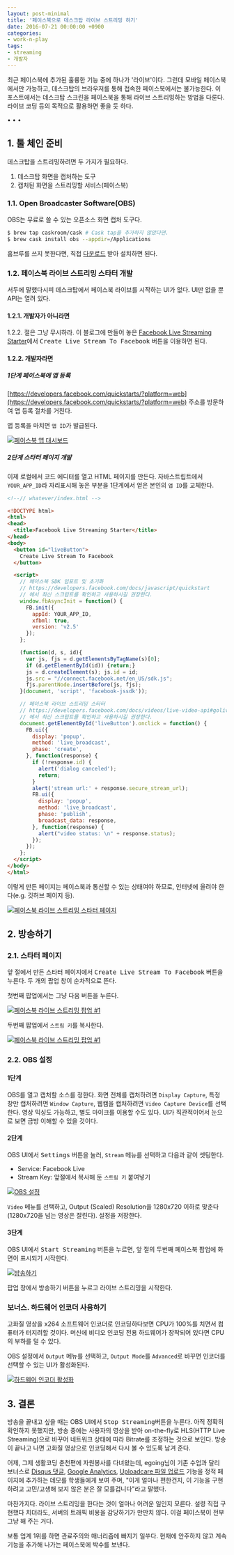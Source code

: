 ```yaml
---
layout: post-minimal
title: '페이스북으로 데스크탑 라이브 스트리밍 하기' 
date: 2016-07-21 00:00:00 +0900
categories:
- work-n-play
tags:
- streaming
- 개발자
---
```


최근 페이스북에 추가된 훌륭한 기능 중에 하나가 '라이브'이다. 그런데 모바일 페이스북에서만 가능하고, 데스크탑의 브라우저를 통해 접속한 페이스북에서는 불가능한다. 이 포스트에서는 데스크탑 스크린을 페이스북을 통해 라이브 스트리밍하는 방법을 다룬다. 라이브 코딩 등의 목적으로 활용하면 좋을 듯 하다. 

<!--more-->
<div class="spacer">• • •</div>

## 1. 툴 체인 준비 

데스크탑을 스트리밍하려면 두 가지가 필요하다. 

1.  데스크탑 화면을 캡처하는 도구
2.  캡처된 화면을 스트리밍할 서비스(페이스북)

### 1.1. Open Broadcaster Software(OBS)

OBS는 무료로 쓸 수 있는 오픈소스 화면 캡처 도구다.

```sh
$ brew tap caskroom/cask # Cask tap을 추가하지 않았다면.
$ brew cask install obs --appdir=/Applications
```

홈브루를 쓰지 못한다면, 직접 [다운로드](https://obsproject.com/) 받아 설치하면 된다. 

### 1.2. 페이스북 라이브 스트리밍 스타터 개발

서두에 말했다시피 데스크탑에서 페이스북 라이브를 시작하는 UI가 없다. UI만 없을 뿐 API는 열려 있다.

#### 1.2.1. 개발자가 아니라면

1.2.2. 절은 그냥 무시하라. 이 블로그에 만들어 놓은 [Facebook Live Streaming Starter](http://blog.appkr.kr/live/)에서 <kbd>Create Live Stream To Facebook</kbd> 버튼을 이용하면 된다.

#### 1.2.2. 개발자라면

##### 1단계 페이스북에 앱 등록

[https://developers.facebook.com/quickstarts/?platform=web](https://developers.facebook.com/quickstarts/?platform=web) 주소를 방문하여 앱 등록 절차를 거친다. 

앱 등록을 마치면 `앱 ID`가 발급된다.

[![페이스북 앱 대시보드](/images/2016-07-21-img-01.png)](/images/2016-07-21-img-01.png)

##### 2단계 스타터 페이지 개발

이제 로컬에서 코드 에디터를 열고 HTML 페이지를 만든다. 자바스트립트에서 `YOUR_APP_ID`라 자리표시해 놓은 부분을 1단계에서 얻은 본인의 `앱 ID`를 교체한다.

```html
<!--// whatever/index.html -->

<!DOCTYPE html>
<html>
<head>
  <title>Facebook Live Streaming Starter</title>
</head>
<body>
  <button id="liveButton">
    Create Live Stream To Facebook
  </button>

  <script>
    // 페이스북 SDK 임포트 및 초기화
    // https://developers.facebook.com/docs/javascript/quickstart 
    // 에서 최신 스크립트를 확인하고 사용하시길 권장한다.
    window.fbAsyncInit = function() {
      FB.init({
        appId: YOUR_APP_ID,
        xfbml: true,
        version: 'v2.5'
      });
    };

    (function(d, s, id){
      var js, fjs = d.getElementsByTagName(s)[0];
      if (d.getElementById(id)) {return;}
      js = d.createElement(s); js.id = id;
      js.src = "//connect.facebook.net/en_US/sdk.js";
      fjs.parentNode.insertBefore(js, fjs);
    }(document, 'script', 'facebook-jssdk'));

    // 페이스북 라이브 스트리밍 스타터
    // https://developers.facebook.com/docs/videos/live-video-api#golivedialog
    // 에서 최신 스크립트를 확인하고 사용하시길 권장한다.
    document.getElementById('liveButton').onclick = function() {
      FB.ui({
        display: 'popup',
        method: 'live_broadcast',
        phase: 'create',
      }, function(response) {
        if (!response.id) {
          alert('dialog canceled');
          return;
        }
        alert('stream url:' + response.secure_stream_url);
        FB.ui({
          display: 'popup',
          method: 'live_broadcast',
          phase: 'publish',
          broadcast_data: response,
        }, function(response) {
          alert("video status: \n" + response.status);
        });
      });
    };
  </script>
</body>
</html>
```

이렇게 만든 페이지는 페이스북과 통신할 수 있는 상태여야 하므로, 인터넷에 올려야 한다(e.g. 깃허브 페이지 등).

[![페이스북 라이브 스트리밍 스타터 페이지](/images/2016-07-21-img-02.png)](/images/2016-07-21-img-02.png)

## 2. 방송하기

### 2.1. 스타터 페이지

앞 절에서 만든 스타터 페이지에서 <kbd>Create Live Stream To Facebook</kbd> 버튼을 누른다. 두 개의 팝업 창이 순차적으로 뜬다.

첫번째 팝업에서는 그냥 <kbd>다음</kbd> 버튼을 누른다.

[![페이스북 라이브 스트리밍 팝업 #1](/images/2016-07-21-img-03.png)](/images/2016-07-21-img-03.png)

두번째 팝업에서 `스트림 키`를 복사한다.

[![페이스북 라이브 스트리밍 팝업 #1](/images/2016-07-21-img-04.png)](/images/2016-07-21-img-04.png)

### 2.2. OBS 설정

#### 1단계

OBS를 열고 캡처할 소스를 정한다. 화면 전체를 캡처하려면 `Display Capture`, 특정 창만 캡처하려면 `Window Capture`, 웹캠을 캡처하려면 `Video Capture Device`를 선택한다. 영상 믹싱도 가능하고, 별도 마이크를 이용할 수도 있다. UI가 직관적이어서 눈으로 보면 금방 이해할 수 있을 것이다.

#### 2단계 

OBS UI에서 <kbd>Settings</kbd> 버튼을 눌러, `Stream` 메뉴를 선택하고 다음과 같이 셋팅한다.

-   Service: Facebook Live
-   Stream Key: 앞절에서 복사해 둔 `스트림 키` 붙여넣기

[![OBS 설정](/images/2016-07-21-img-05.png)](/images/2016-07-21-img-05.png)

`Video` 메뉴를 선택하고, Output (Scaled) Resolution을 1280x720 이하로 맞춘다(1280x720을 넘는 영상은 잘린다). 설정을 저장한다.

#### 3단계

OBS UI에서 <kbd>Start Streaming</kbd> 버튼을 누르면, 앞 절의 두번째 페이스북 팝업에 화면이 표시되기 시작한다.

[![방송하기](/images/2016-07-21-img-06.png)](/images/2016-07-21-img-06.png)

팝업 창에서 <kbd>방송하기</kbd> 버튼을 누르고 라이브 스트리밍을 시작한다.

### 보너스. 하드웨어 인코더 사용하기

고화질 영상을 x264 소프트웨어 인코더로 인코딩하다보면 CPU가 100%를 치면서 컴퓨터가 터지려할 것이다. 머신에 비디오 인코딩 전용 하드웨어가 장착되어 있다면 CPU의 부하를 덜 수 있다.

OBS 설정에서 `Output` 메뉴를 선택하고, `Output Mode`를 `Advanced`로 바꾸면 인코더를 선택할 수 있는 UI가 활성화된다.

[![하드웨어 인코더 활성화](/images/2016-07-21-img-07.png)](/images/2016-07-21-img-07.png)

## 3. 결론

방송을 끝내고 싶을 때는 OBS UI에서 <kbd>Stop Streaming</kbd>버튼을 누른다. 아직 정확히 확인하지 못했지만, 방송 중에는 사용자의 영상을 받아 on-the-fly로 HLS(HTTP Live Streaming)으로 바꾸어 네트워크 상태에 따라 Bitrate를 조정하는 것으로 보인다. 방송이 끝나고 나면 고화질 영상으로 인코딩해서 다시 볼 수 있도록 남겨 준다.   

어제, 그제 생활코딩 춘천편에 자원봉사를 다녀왔는데, egoing님이 기존 수업과 달리 보너스로 [Disqus 댓글](https://disqus.com/), [Google Analytics](https://analytics.google.com),  [Uploadcare 파일 업로드](https://uploadcare.com/) 기능을 정적 페이지에 추가하는 데모를 학생들에게 보여 주며, "이게 얼마나 편한건지, 이 기능을 구현하려고 고민/고생해 보지 않은 분은 잘 모를겁니다"라고 말했다. 

마찬가지다. 라이브 스트리밍을 한다는 것이 얼마나 어려운 일인지 모른다. 설령 직접 구현했다 치더라도, 서버의 트래픽 비용을 감당하기가 만만치 않다. 이걸 페이스북이 전부 그냥 해 주는 거다. 

보통 업계 1위를 하면 관료주의와 매너리즘에 빠지기 일쑤다. 현재에 안주하지 않고 계속 기능을 추가해 나가는 페이스북에 박수를 보낸다.  
